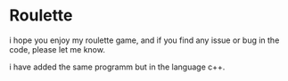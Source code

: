 # Roulette
i hope you enjoy my roulette game, and if you find any issue or bug in the code, please let me know.

i have added the same programm but in the language c++.
